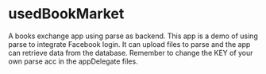 usedBookMarket
==============
A books exchange app using parse as backend. This app is a demo of using parse to integrate Facebook login. It can upload files to parse and the app can retrieve data from the database. Remember to change the KEY of your own parse acc in the appDelegate files.
